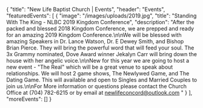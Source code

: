 {
"title": "New Life Baptist Church | Events",
  "header": "Events",
  "featuredEvents": [
    {
      "image": "/images/uploads/2019.jpg",
      "title": "Standing With The King - NLBC 2019 Kingdom Conference",
      "description": "After the packed and blessed 2018 Kingdom Conference, we are prepped and ready for an amazing 2019 Kingdom Conference.\n\nWe will be blessed with amazing Speakers in Dr. Lance Watson, Dr. E Dewey Smith, and Bishop Brian Pierce. They will bring the powerful word that will feed your soul. The 3x Grammy nominated, Dove Award winner Jekalyn Carr will bring down the house with her angelic voice.\n\nNew for this year we are going to host a new event - \"The Real\" which will be a great venue to speak about relationships. We will host 2 game shows, The Newlywed Game, and The Dating Game. This will available and open to Singles and Married Couples to join us.\n\nFor More information or questions please contact the Church Office at (704) 782-6215 or by email at newlifeconcord@outlook.com "
    }
  ],
  "moreEvents": []
}
